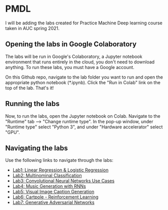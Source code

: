 # PMDL
I will be adding the labs created for Practice Machine Deep learning course taken in AUC spring 2021.

## Opening the labs in Google Colaboratory

The labs will be run in Google's Colaboratory, a Jupyter notebook environment that runs entirely in the cloud, you don't need to download anything. To run these labs, you must have a Google account.

On this Github repo, navigate to the lab folder you want to run and open the appropriate python notebook (*.ipynb). Click the "Run in Colab" link on the top of the lab. That's it!

## Running the labs

Now, to run the labs, open the Jupyter notebook on Colab. Navigate to the "Runtime" tab --> "Change runtime type". In the pop-up window, under "Runtime type" select "Python 3", and under "Hardware accelerator" select "GPU".

## Navigating the labs

Use the following links to navigate through the labs:

* [Lab1: Linear Regression & Logistic Regression](lab1/Readme.md)
* [Lab2: Multinominal Classification](lab2/Readme.md)
* [Lab3: Convolutional Neural Networks Use Cases](lab3/Readme.md)
* [Lab4: Music Generation with RNNs](lab4/Readme.md)
* [Lab5: Visual Image Caption Generation](lab5/Readme.md)
* [Lab6: Cartpole - Reinforcement Learning](lab6/Readme.md)
* [Lab7: Generative Adversarial Networks](lab7/Readme.md)
